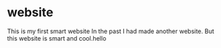 # website
This is my first smart website
In the past I had made another website. But this website is smart and cool.hello
